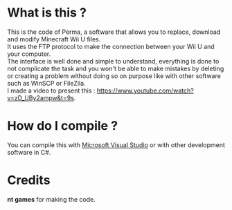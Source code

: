 # What is this ?
This is the code of Perma, a software that allows you to replace, download and modify Minecraft Wii U files.    
It uses the FTP protocol to make the connection between your Wii U and your computer.    
The interface is well done and simple to understand, everything is done to not complicate the task and you won't be able to make mistakes by deleting or creating a problem without doing so on purpose like with other software such as WinSCP or FileZila.    
I made a video to present this : https://www.youtube.com/watch?v=zD_UBy2ampw&t=9s.    

# How do I compile ? 
You can compile this with [Microsoft Visual Studio](https://visualstudio.microsoft.com/) or with other development software in C#.

# Credits
**nt games** for making the code.    
